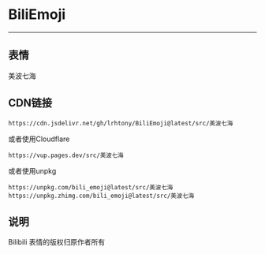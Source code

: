 # BiliEmoji
---
## 表情
美波七海
## CDN链接
```
https://cdn.jsdelivr.net/gh/lrhtony/BiliEmoji@latest/src/美波七海
```
或者使用Cloudflare
```
https://vup.pages.dev/src/美波七海
```
或者使用unpkg
```
https://unpkg.com/bili_emoji@latest/src/美波七海
https://unpkg.zhimg.com/bili_emoji@latest/src/美波七海
```
## 说明
Bilibili 表情的版权归原作者所有
